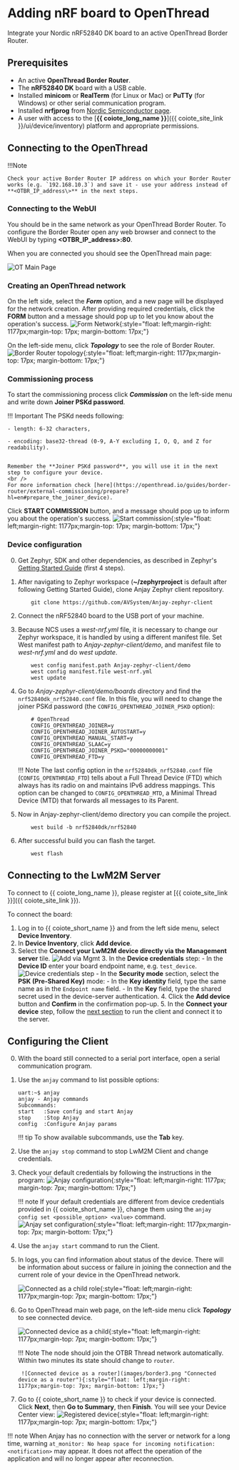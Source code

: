 # Adding nRF board to OpenThread

Integrate your Nordic nRF52840 DK board to an active OpenThread Border Router.

## Prerequisites

- An active **OpenThread Border Router**.
- The **nRF52840 DK** board with a USB cable.
- Installed **minicom** or **RealTerm** (for Linux or Mac) or **PuTTy** (for Windows) or other serial communication program.
- Installed **nrfjprog** from [Nordic Semiconductor page](https://www.nordicsemi.com/Products/Development-tools/nrf-command-line-tools/download).
- A user with access to the [**{{ coiote_long_name }}**]({{ coiote_site_link }}/ui/device/inventory) platform and appropriate permissions.

## Connecting to the OpenThread

!!!Note

    Check your active Border Router IP address on which your Border Router works (e.g. `192.168.10.3`) and save it - use your address instead of **<OTBR_IP_address\>** in the next steps.

### Connecting to the WebUI

You should be in the same network as your OpenThread Border Router. To configure the Border Router open any web browser and connect to the WebUI by typing **<OTBR_IP_address\>:80**.

When you are connected you should see the OpenThread main page:

![OT Main Page](images/ot_main_page.PNG "OT Main Page")

### Creating an OpenThread network

On the left side, select the ***Form*** option, and a new page will be displayed for the network creation. After providing required credentials, click the **FORM** button and a message should pop up to let you know about the operation's success. ![Form Network](images/form_network.png "Form Network"){:style="float: left;margin-right: 1177px;margin-top: 17px; margin-bottom: 17px;"}

On the left-side menu, click ***Topology*** to see the role of Border Router. ![Border Router topology](images/border1.png "Border Router topology"){:style="float: left;margin-right: 1177px;margin-top: 17px; margin-bottom: 17px;"}

### Commissioning process

To start the commissioning process click ***Commission*** on the left-side menu and write down **Joiner PSKd password**.

!!! Important
    The PSKd needs following:

    - length: 6-32 characters,

    - encoding: base32-thread (0-9, A-Y excluding I, O, Q, and Z for readability).


    Remember the **Joiner PSKd password**, you will use it in the next step to configure your device.
    <br />
    For more information check [here](https://openthread.io/guides/border-router/external-commissioning/prepare?hl=en#prepare_the_joiner_device).

Click **START COMMISSION** button, and a message should pop up to inform you about the operation's success. ![Start commission](images/commision.png "Start commission"){:style="float: left;margin-right: 1177px;margin-top: 17px; margin-bottom: 17px;"}

### Device configuration

0. Get Zephyr, SDK and other dependencies, as described in Zephyr's [Getting Started Guide](https://docs.zephyrproject.org/latest/develop/getting_started/index.html) (first 4 steps).

0. After navigating to Zephyr workspace (**~/zephyrproject** is default after following Getting Started Guide), clone Anjay Zephyr client repository.

    ```
        git clone https://github.com/AVSystem/Anjay-zephyr-client
    ```

0. Connect the nRF52840 board to the USB port of your machine.

0. Because NCS uses a *west-nrf.yml* file, it is necessary to change our Zephyr workspace, it is handled by using a different manifest file.
Set West manifest path to *Anjay-zephyr-client/demo*, and manifest file to *west-nrf.yml* and do *west update*.

    ```
        west config manifest.path Anjay-zephyr-client/demo
        west config manifest.file west-nrf.yml
        west update
    ```

0. Go to *Anjay-zephyr-client/demo/boards* directory and find the `nrf52840dk_nrf52840.conf` file. In this file, you will need to change the joiner PSKd password (the `CONFIG_OPENTHREAD_JOINER_PSKD` option):

    ```
        # OpenThread
        CONFIG_OPENTHREAD_JOINER=y
        CONFIG_OPENTHREAD_JOINER_AUTOSTART=y
        CONFIG_OPENTHREAD_MANUAL_START=y
        CONFIG_OPENTHREAD_SLAAC=y
        CONFIG_OPENTHREAD_JOINER_PSKD="00000000001"
        CONFIG_OPENTHREAD_FTD=y
    ```

    !!! Note
        The last config option in the `nrf52840dk_nrf52840.conf` file (`CONFIG_OPENTHREAD_FTD`) tells about a Full Thread Device (FTD) which always has its radio on and maintains IPv6 address mappings. This option can be changed to `CONFIG_OPENTHREAD_MTD`, a Minimal Thread Device (MTD) that forwards all messages to its Parent.

0. Now in Anjay-zephyr-client/demo directory you can compile the project.

    ```
        west build -b nrf52840dk/nrf52840
    ```

0. After successful build you can flash the target.

    ```
        west flash
    ```

## Connecting to the LwM2M Server

To connect to {{ coiote_long_name }}, please register at [{{ coiote_site_link }}]({{ coiote_site_link }}).

To connect the board:

1. Log in to {{ coiote_short_name }} and from the left side menu, select **Device Inventory**.
2. In **Device Inventory**, click **Add device**.
3. Select the **Connect your LwM2M device directly via the Management server** tile.
       ![Add via Mgmt](images/mgmt_tile.png "Add via Mgmt")
    3. In the **Device credentials** step:
         - In the **Device ID** enter your board endpoint name, e.g. `test_device`.
             ![Device credentials step](images/add_mgmt_quick.png "Device credentials step")
         - In the **Security mode** section, select the **PSK (Pre-Shared Key)** mode:
              - In the **Key identity** field, type the same name as in the `Endpoint name` field.
              - In the **Key** field, type the shared secret used in the device-server authentication.
    4. Click the **Add device** button and **Confirm** in the confirmation pop-up.
    5. In the **Connect your device** step, follow the [next section](#configuring-the-client) to run the client and connect it to the server.


## Configuring the Client

0. With the board still connected to a serial port interface, open a serial communication program.
0. Use the `anjay` command to list possible options:

    ```
    uart:~$ anjay
    anjay - Anjay commands
    Subcommands:
    start   :Save config and start Anjay
    stop    :Stop Anjay
    config  :Configure Anjay params
    ```

    !!! tip
        To show available subcommands, use the **Tab** key.

0. Use the `anjay stop` command to stop LwM2M Client and change credentials.

0. Check your default credentials by following the instructions in the program:
    ![Anjay configuration](images/anjay_config.png "Anjay configuration"){:style="float: left;margin-right: 1177px; margin-top: 7px; margin-bottom: 17px;"}


    !!! note
        If your default credentials are different from device credentials provided in {{ coiote_short_name }}, change them using the `anjay config set <possible_option> <value>` command.
        <br/>
        ![Anjay set configuration](images/anjay_config_set.PNG "Anjay set configuration"){:style="float: left;margin-right: 1177px;margin-top: 7px; margin-bottom: 17px;"}


0. Use the `anjay start` command to run the Client.

0. In logs, you can find information about status of the device. There will be information about success or failure in joining the connection and the current role of your device in the OpenThread network.

    ![Connected as a child role](images/connected_child.PNG "Connected as a child role"){:style="float: left;margin-right: 1177px;margin-top: 7px; margin-bottom: 17px;"}

0. Go to OpenThread main web page, on the left-side menu click ***Topology*** to see connected device.

    ![Connected device as a child](images/border2.png "Connected device as a child"){:style="float: left;margin-right: 1177px;margin-top: 7px; margin-bottom: 17px;"}

    !!! Note
        The node should join the OTBR Thread network automatically. Within two minutes its state should change to `router`.

        ![Connected device as a router](images/border3.png "Connected device as a router"){:style="float: left;margin-right: 1177px;margin-top: 7px; margin-bottom: 17px;"}

0. Go to {{ coiote_short_name }} to check if your device is connected. Click **Next**, then **Go to Summary**, then **Finish**. You will see your Device Center view:
    ![Registered device](images/registered_device.png "Registered device"){:style="float: left;margin-right: 1177px;margin-top: 7px; margin-bottom: 17px;"}

!!! note
    When Anjay has no connection with the server or network for a long time, warning
    `at_monitor: No heap space for incoming notification: <notification>` may appear.
    It does not affect the operation of the application and will no longer appear after reconnection.
